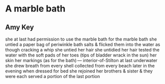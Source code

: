 # A marble bath
## Amy Key
she at last
had permission to use
the marble bath
for the marble bath
she untied a paper bag
of periwinkle bath salts
& flicked them into the water
as though cracking a whip
she untied her hair
she untidied her hair
tested the water
with the soft pads of her toes
(tips of bladder wrack
in the sun)
her skin her markings
(as for the bath) —
interior-of-Stilton
at last underwater
she drew breath
from every shell collected
from every beach
later in the evening
when dressed for bed
she rejoined her brothers
& sister &
they were each served
a portion of the last portion